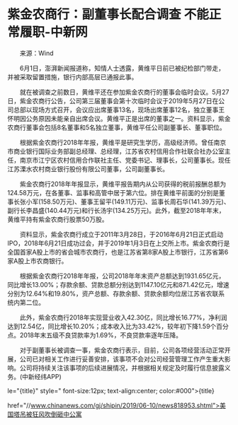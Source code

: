 # 紫金农商行：副董事长配合调查 不能正常履职-中新网

　　来源：Wind

　　6月1日，澎湃新闻报道称，知情人士透露，黄维平日前已被纪检部门带走，并被采取留置措施，银行内部高层已通报此事。

　　就在被调查之前数日，黄维平还在参加紫金农商行的董事会临时会议。5月27日，紫金农商行公告，公司第三届董事会第十次临时会议于2019年5月27日在公司总部以现场方式召开，会议应出席董事13名，现场出席董事12名，独立董事王怀明因公务原因未能亲自出席会议。黄维平正是出席的董事之一。资料显示，紫金农商行董事会包括8名董事和5名独立董事，黄维平任公司副董事长、董事职位。

　　根据紫金农商行2018年年报，黄维平是研究生学历，高级经济师。曾任南京市商业银行国际业务部副总经理、总经理，江苏省农村信用合作社联合社办公室主任，南京市江宁区农村信用合作联社主任、党委书记、理事长，公司董事长。现任江苏溧水农村商业银行股份有限公司董事，公司副董事长。

　　紫金农商行2018年年报显示，黄维平报告期内从公司获得的税前报酬总额为124.58万元，在各董事、监事和高管中居于第六位。排在黄维平前面的分别是董事长张小军(158.50万元)、董事王留平(149.11万元)、监事长周石华(141.39万元)、副行长李昌盛(140.44万元)和行长汤宇(134.25万元)。此外，截至2018年年末，黄维平持有紫金农商行股票50万股。

　　资料显示，紫金农商行成立于2011年3月28日，于2016年6月21日正式启动IPO，2018年6月21日成功过会，并于2019年1月3日在上交所上市。紫金农商行是全国首家A股上市的省会城市农商行，也是江苏省第8家A股上市银行，江苏省第6家A股上市农商银行。

　　根据紫金农商行2018年年报，公司2018年年末资产总额达到1931.65亿元，同比增长13.00%；存款余额、贷款总额分别达到1147.10亿元和871.42亿元，增速分别为12.64%和19.80%，资产总额、存款余额、贷款余额均位居江苏省农联系统内第二位。

　　此外，紫金农商行2018年实现营业收入42.30亿，同比增长16.77%，净利润达到12.54亿，同比增长10.20%；成本收入比为33.42%，较年初下降1.59个百分点。2018年末五级不良贷款率为1.69%，不良贷款率逐年压降。

　　对于副董事长被调查一事，紫金农商行表示，目前，公司各项经营活动正常开展，公司已对相关工作进行妥善安排，该事项不会对公司经营管理工作产生重大影响。公司将持续关注该事项的后续进展情况，并根据相关规定及时履行信息披露义务。(中新经纬APP)

le="{title}" style=" font-size:12px; text-align:center; color:#000">{title}

href="//www.chinanews.com/gj/shipin/2019/06-10/news818953.shtml">美国塔吊被狂风吹倒砸中公寓
